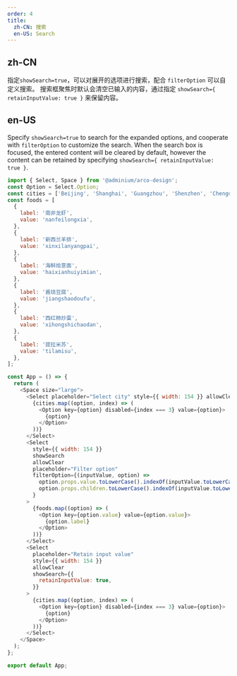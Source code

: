 ```yaml
---
order: 4
title:
  zh-CN: 搜索
  en-US: Search
---
```


## zh-CN

指定`showSearch=true`，可以对展开的选项进行搜索，配合 `filterOption` 可以自定义搜索。
搜索框聚焦时默认会清空已输入的内容，通过指定 `showSearch={ retainInputValue: true }` 来保留内容。

## en-US

Specify `showSearch=true` to search for the expanded options, and cooperate with `filterOption` to customize the search.
When the search box is focused, the entered content will be cleared by default, however the content can be retained by specifying `showSearch={ retainInputValue: true }`.

```js
import { Select, Space } from '@adminium/arco-design';
const Option = Select.Option;
const cities = ['Beijing', 'Shanghai', 'Guangzhou', 'Shenzhen', 'Chengdu', 'Wuhan'];
const foods = [
  {
    label: '南非龙虾',
    value: 'nanfeilongxia',
  },
  {
    label: '新西兰羊排',
    value: 'xinxilanyangpai',
  },
  {
    label: '海鲜烩意面',
    value: 'haixianhuiyimian',
  },
  {
    label: '酱烧豆腐',
    value: 'jiangshaodoufu',
  },
  {
    label: '西红柿炒蛋',
    value: 'xihongshichaodan',
  },
  {
    label: '提拉米苏',
    value: 'tilamisu',
  },
];

const App = () => {
  return (
    <Space size="large">
      <Select placeholder="Select city" style={{ width: 154 }} allowClear showSearch>
        {cities.map((option, index) => (
          <Option key={option} disabled={index === 3} value={option}>
            {option}
          </Option>
        ))}
      </Select>
      <Select
        style={{ width: 154 }}
        showSearch
        allowClear
        placeholder="Filter option"
        filterOption={(inputValue, option) =>
          option.props.value.toLowerCase().indexOf(inputValue.toLowerCase()) >= 0 ||
          option.props.children.toLowerCase().indexOf(inputValue.toLowerCase()) >= 0
        }
      >
        {foods.map((option) => (
          <Option key={option.value} value={option.value}>
            {option.label}
          </Option>
        ))}
      </Select>
      <Select
        placeholder="Retain input value"
        style={{ width: 154 }}
        allowClear
        showSearch={{
          retainInputValue: true,
        }}
      >
        {cities.map((option, index) => (
          <Option key={option} disabled={index === 3} value={option}>
            {option}
          </Option>
        ))}
      </Select>
    </Space>
  );
};

export default App;
```
